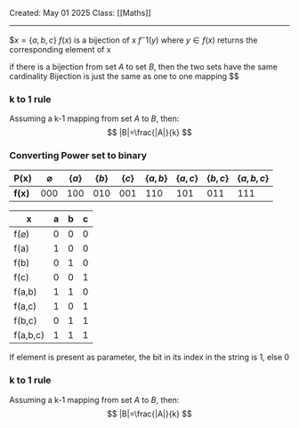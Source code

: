 Created: May 01 2025
Class: [[Maths]] 
- - -
$$x=\{a,b,c\}$
$f(x)$ is a bijection of x
$f^-1(y)$ where $y\in f(x)$ returns the corresponding element of x

if there is a bijection from set $A$ to set $B$, then the two sets have the same cardinality
Bijection is just the same as one to one mapping
$$
### k to 1 rule
Assuming a k-1 mapping from set $A$ to $B$, then:
$$
|B|=\frac{|A|}{k}
$$

### Converting Power set to binary 
| P(x)     | $\varnothing$ | $\{a\}$ | $\{b\}$ | $\{c\}$ | $\{a,b\}$ | $\{a,c\}$ | $\{b,c\}$ | $\{a,b,c\}$ |
| -------- | ------------- | ------- | ------- | ------- | --------- | --------- | --------- | ----------- |
| **f(x)** | 000           | 100     | 010     | 001     | 110       | 101       | 011       | 111         |

| x                | a   | b   | c   |
| ---------------- | --- | --- | --- |
| f($\varnothing$) | 0   | 0   | 0   |
| f(a)             | 1   | 0   | 0   |
| f(b)             | 0   | 1   | 0   |
| f(c)             | 0   | 0   | 1   |
| f(a,b)           | 1   | 1   | 0   |
| f(a,c)           | 1   | 0   | 1   |
| f(b,c)           | 0   | 1   | 1   |
| f(a,b,c)         | 1   | 1   | 1   |
If element is present as parameter, the bit in its index in the string is 1, else 0

### k to 1 rule
Assuming a k-1 mapping from set $A$ to $B$, then:
$$
|B|=\frac{|A|}{k}
$$
